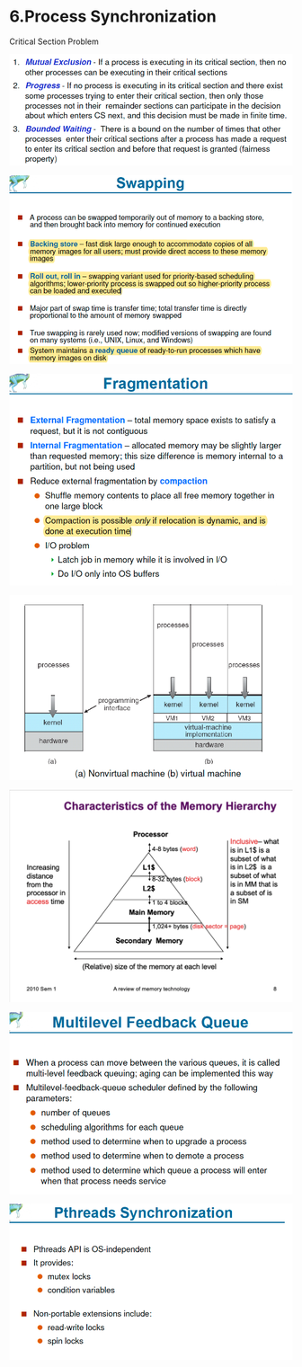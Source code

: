 # 6.Process Synchronization

Critical Section Problem 

![](../.gitbook/assets/image%20%289%29.png)

![](../.gitbook/assets/image%20%28103%29.png)

![](../.gitbook/assets/image%20%28159%29.png)

![](../.gitbook/assets/image%20%28134%29.png)

![](../.gitbook/assets/image%20%2842%29.png)

![](../.gitbook/assets/image%20%2882%29.png)

![](../.gitbook/assets/image%20%2817%29.png)

